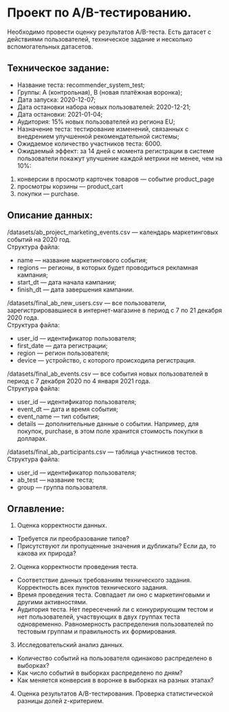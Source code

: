 # Проект по А/B-тестированию.

Необходимо провести оценку результатов A/B-теста. Есть датасет с действиями пользователей, техническое задание и несколько вспомогательных датасетов.

## Техническое задание:
- Название теста: recommender_system_test;
- Группы: А (контрольная), B (новая платёжная воронка);
- Дата запуска: 2020-12-07;
- Дата остановки набора новых пользователей: 2020-12-21;
- Дата остановки: 2021-01-04;
- Аудитория: 15% новых пользователей из региона EU;
- Назначение теста: тестирование изменений, связанных с внедрением улучшенной рекомендательной системы;
- Ожидаемое количество участников теста: 6000.
- Ожидаемый эффект: за 14 дней с момента регистрации в системе пользователи покажут улучшение каждой метрики не менее, чем на 10%:
1. конверсии в просмотр карточек товаров — событие product_page
2. просмотры корзины — product_cart
3. покупки — purchase.

## Описание данных:

/datasets/ab_project_marketing_events.csv — календарь маркетинговых событий на 2020 год.<br>
Структура файла:

- name — название маркетингового события;
- regions — регионы, в которых будет проводиться рекламная кампания;
- start_dt — дата начала кампании;
- finish_dt — дата завершения кампании.

/datasets/final_ab_new_users.csv — все пользователи, зарегистрировавшиеся в интернет-магазине в период с 7 по 21 декабря 2020 года.<br>
Структура файла:

- user_id — идентификатор пользователя;
- first_date — дата регистрации;
- region — регион пользователя;
- device — устройство, с которого происходила регистрация.

/datasets/final_ab_events.csv — все события новых пользователей в период с 7 декабря 2020 по 4 января 2021 года.<br>
Структура файла:

- user_id — идентификатор пользователя;
- event_dt — дата и время события;
- event_name — тип события;
- details — дополнительные данные о событии. Например, для покупок, purchase, в этом поле хранится стоимость покупки в долларах.

/datasets/final_ab_participants.csv — таблица участников тестов.<br>
Структура файла:

- user_id — идентификатор пользователя;
- ab_test — название теста;
- group — группа пользователя.

## Оглавление:

1. Оценка корректности данных.
- Требуется ли преобразование типов?
- Присутствуют ли пропущенные значения и дубликаты? Если да, то какова их природа?
2. Оценка корректности проведения теста.
- Соответствие данных требованиям технического задания. Корректность всех пунктов технического задания.
- Время проведения теста. Совпадает ли оно с маркетинговыми и другими активностями.
- Аудитория теста. Нет пересечений ли с конкурирующим тестом и нет пользователей, участвующих в двух группах теста одновременно. Равномерность распределения пользователей по тестовым группам и правильность их формирования.
3. Исследовательский анализ данных.
- Количество событий на пользователя одинаково распределено в выборках?
- Как число событий в выборках распределено по дням?
- Как меняется конверсия в воронке в выборках на разных этапах?
4. Оценка результатов A/B-тестирования. Проверка статистической разницы долей z-критерием.
